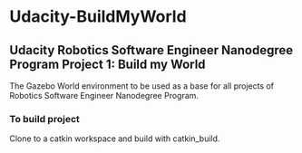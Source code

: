 # Udacity-BuildMyWorld 
## Udacity Robotics Software Engineer Nanodegree Program Project 1: Build my World

The Gazebo World environment to be used as a base for all projects of Robotics Software Engineer Nanodegree Program.

### To build project

Clone to a catkin workspace and build with catkin_build.
